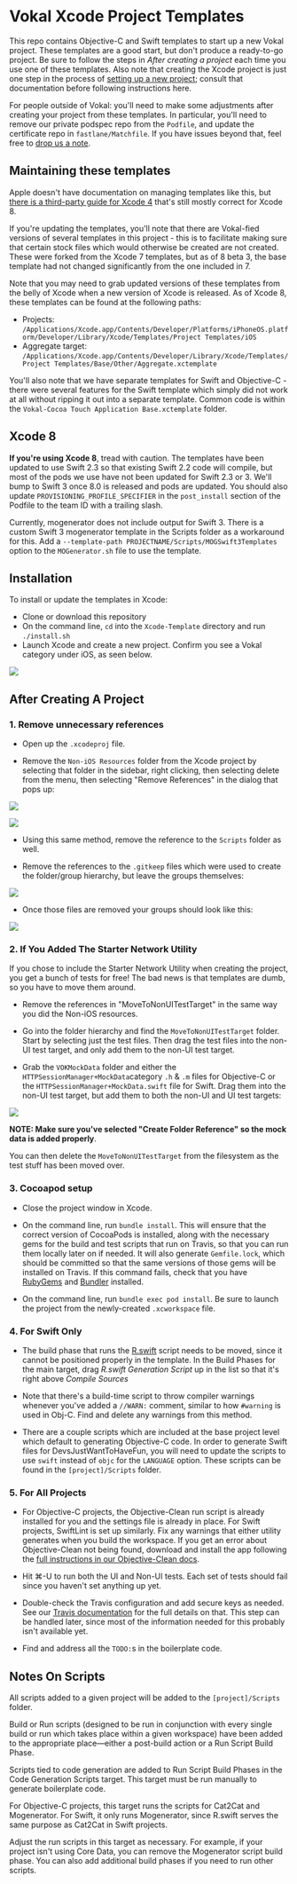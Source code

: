 # Vokal Xcode Project Templates

This repo contains Objective-C and Swift templates to start up a new Vokal project. These templates are a good start, but don't produce a ready-to-go project. Be sure to follow the steps in *After creating a project* each time you use one of these templates. Also note that creating the Xcode project is just one step in the process of [setting up a new project](https://engineering.vokal.io/iOS/Creating-Projects.md.html); consult that documentation before following instructions here.

For people outside of Vokal: you'll need to make some adjustments after creating your project from these templates. In particular, you'll need to remove our private podspec repo from the `Podfile`, and update the certificate repo in `fastlane/Matchfile`. If you have issues beyond that, feel free to [drop us a note](mailto:ios@vokal.io).

## Maintaining these templates
Apple doesn't have documentation on managing templates like this, but [there is a third-party guide for Xcode 4](http://www.learn-cocos2d.com/store/xcode4-template-documentation/) that's still mostly correct for Xcode 8.

If you're updating the templates, you'll note that there are Vokal-fied versions of several templates in this project - this is to facilitate making sure that certain stock files which would otherwise be created are not created. These were forked from the Xcode 7 templates, but as of 8 beta 3, the base template had not changed significantly from the one included in 7.

Note that you may need to grab updated versions of these templates from the belly of Xcode when a new version of Xcode is released. As of Xcode 8, these templates can be found at the following paths:

* Projects: `/Applications/Xcode.app/Contents/Developer/Platforms/iPhoneOS.platform/Developer/Library/Xcode/Templates/Project Templates/iOS`
* Aggregate target: `/Applications/Xcode.app/Contents/Developer/Library/Xcode/Templates/Project Templates/Base/Other/Aggregate.xctemplate`

You'll also note that we have separate templates for Swift and Objective-C - there were several features for the Swift template which simply did not work at all without ripping it out into a separate template. Common code is within the `Vokal-Cocoa Touch Application Base.xctemplate` folder.

## Xcode 8
**If you're using Xcode 8**, tread with caution. The templates have been updated to use Swift 2.3 so that existing Swift 2.2 code will compile, but most of the pods we use have not been updated for Swift 2.3 or 3. We'll bump to Swift 3 once 8.0 is released and pods are updated. You should also update `PROVISIONING_PROFILE_SPECIFIER` in the `post_install` section of the Podfile to the team ID with a trailing slash.

Currently, mogenerator does not include output for Swift 3. There is a custom Swift 3 mogenerator template in the Scripts folder as a workaround for this. Add a `--template-path PROJECTNAME/Scripts/MOGSwift3Templates` option to the `MOGenerator.sh` file to use the template.

## Installation
To install or update the templates in Xcode:

- Clone or download this repository
- On the command line, `cd` into the `Xcode-Template` directory and run `./install.sh`
- Launch Xcode and create a new project. Confirm you see a Vokal category under iOS, as seen below.

![](screenshots/template_selection.png)

## After Creating A Project

### 1. Remove unnecessary references

- Open up the `.xcodeproj` file. 

- Remove the `Non-iOS Resources` folder from the Xcode project by selecting that folder in the sidebar, right clicking, then selecting delete from the menu, then selecting "Remove References" in the dialog that pops up: 

![](screenshots/remove_non_ios0.png)

![](screenshots/remove_non_ios1.png)

- Using this same method, remove the reference to the `Scripts` folder as well.

- Remove the references to the `.gitkeep` files which were used to create the folder/group hierarchy, but leave the groups themselves: 

![](screenshots/placeholders.png)

- Once those files are removed your groups should look like this: 

![](screenshots/placeholders_removed.png)

### 2. If You Added The Starter Network Utility

If you chose to include the Starter Network Utility when creating the project, you get a bunch of tests for free! The bad news is that templates are dumb, so you have to move them around. 

- Remove the references in "MoveToNonUITestTarget" in the same way you did the Non-iOS resources.

- Go into the folder hierarchy and find the `MoveToNonUITestTarget` folder. Start by selecting just the test files. Then drag the test files into the non-UI test target, and only add them to the non-UI test target. 

- Grab the `VOKMockData` folder and either the `HTTPSessionManager+MockData`category `.h` & `.m` files for Objective-C or the `HTTPSessionManager+MockData.swift` file for Swift. Drag them into the non-UI test target, but add them to both the non-UI and UI test targets:

![](screenshots/test_add_to_both_targets.png)

**NOTE: Make sure you've selected "Create Folder Reference" so the mock data is added properly**.

You can then delete the `MoveToNonUITestTarget` from the filesystem as the test stuff has been moved over.

### 3. Cocoapod setup

- Close the project window in Xcode.

- On the command line, run `bundle install`. This will ensure that the correct version of CocoaPods is installed, along with the necessary gems for the build and test scripts that run on Travis, so that you can run them locally later on if needed. It will also generate `Gemfile.lock`, which should be committed so that the same versions of those gems will be installed on Travis. If this command fails, check that you have [RubyGems](https://rubygems.org/pages/download) and [Bundler](http://bundler.io/) installed.

- On the command line, run `bundle exec pod install`. Be sure to launch the project from the newly-created `.xcworkspace` file.

### 4. For Swift Only

- The build phase that runs the [R.swift](https://github.com/mac-cain13/R.swift) script needs to be moved, since it cannot be positioned properly in the template. In the Build Phases for the main target, drag *R.swift Generation Script* up in the list so that it's right above *Compile Sources*

- Note that there's a build-time script to throw compiler warnings whenever you've added a `//WARN:` comment, similar to how `#warning` is used in Obj-C. Find and delete any warnings from this method. 

- There are a couple scripts which are included at the base project level which default to generating Objective-C code. In order to generate Swift files for DevsJustWantToHaveFun, you will need to update the scripts to use `swift` instead of `objc` for the `LANGUAGE` option. These scripts can be found in the `[project]/Scripts` folder. 

### 5. For All Projects

- For Objective-C projects, the Objective-Clean run script is already installed for you and the settings file is already in place. For Swift projects, SwiftLint is set up similarly. Fix any warnings that either utility generates when you build the workspace. If you get an error about Objective-Clean not being found, download and install the app following the [full instructions in our Objective-Clean docs](https://engineering.vokal.io/iOS/ObjCleanAndSwiftLint/README.md.html).

- Hit ⌘-U to run both the UI and Non-UI tests. Each set of tests should fail since you haven't set anything up yet. 

- Double-check the Travis configuration and add secure keys as needed. See our [Travis documentation](https://engineering.vokal.io/iOS/Fastlane-Travis-CI.md.html) for the full details on that. This step can be handled later, since most of the information needed for this probably isn't available yet.

- Find and address all the `TODO:`s in the boilerplate code.


## Notes On Scripts

All scripts added to a given project will be added to the `[project]/Scripts` folder. 

Build or Run scripts (designed to be run in conjunction with every single build or run which takes place within a given workspace) have been added to the appropriate place—either a post-build action or a Run Script Build Phase. 

Scripts tied to code generation are added to Run Script Build Phases in the Code Generation Scripts target. This target must be run manually to generate boilerplate code.

For Objective-C projects, this target runs the scripts for Cat2Cat and Mogenerator. For Swift, it only runs Mogenerator, since R.swift serves the same purpose as Cat2Cat in Swift projects.

Adjust the run scripts in this target as necessary. For example, if your project isn't using Core Data, you can remove the Mogenerator script build phase. You can also add additional build phases if you need to run other scripts.
